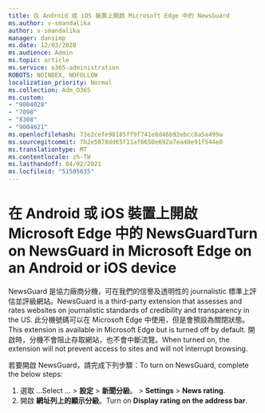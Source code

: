 ```yaml
---
title: 在 Android 或 iOS 裝置上開啟 Microsoft Edge 中的 NewsGuard
ms.author: v-smandalika
author: v-smandalika
manager: dansimp
ms.date: 12/03/2020
ms.audience: Admin
ms.topic: article
ms.service: o365-administration
ROBOTS: NOINDEX, NOFOLLOW
localization_priority: Normal
ms.collection: Adm_O365
ms.custom:
- "9004028"
- "7098"
- "8308"
- "9004621"
ms.openlocfilehash: 73e2cefe98185ff9f741e8d46b92ebcc8a5a499a
ms.sourcegitcommit: 7b2e5078dd65f11af6650e692a7ea48e91f544e0
ms.translationtype: MT
ms.contentlocale: zh-TW
ms.lasthandoff: 04/02/2021
ms.locfileid: "51505635"
---
```

# <a name="turn-on-newsguard-in-microsoft-edge-on-an-android-or-ios-device"></a><span data-ttu-id="a29dc-102">在 Android 或 iOS 裝置上開啟 Microsoft Edge 中的 NewsGuard</span><span class="sxs-lookup"><span data-stu-id="a29dc-102">Turn on NewsGuard in Microsoft Edge on an Android or iOS device</span></span>

<span data-ttu-id="a29dc-103">NewsGuard 是協力廠商分機，可在我們的信譽及透明性的 journalistic 標準上評估並評級網站。</span><span class="sxs-lookup"><span data-stu-id="a29dc-103">NewsGuard is a third-party extension that assesses and rates websites on journalistic standards of credibility and transparency in the US.</span></span> <span data-ttu-id="a29dc-104">此分機號碼可以在 Microsoft Edge 中使用，但是會預設為關閉狀態。</span><span class="sxs-lookup"><span data-stu-id="a29dc-104">This extension is available in Microsoft Edge but is turned off by default.</span></span> <span data-ttu-id="a29dc-105">開啟時，分機不會阻止存取網站，也不會中斷流覽。</span><span class="sxs-lookup"><span data-stu-id="a29dc-105">When turned on, the extension will not prevent access to sites and will not interrupt browsing.</span></span>

<span data-ttu-id="a29dc-106">若要開啟 NewsGuard，請完成下列步驟：</span><span class="sxs-lookup"><span data-stu-id="a29dc-106">To turn on NewsGuard, complete the below steps:</span></span>
1. <span data-ttu-id="a29dc-107">選取 …</span><span class="sxs-lookup"><span data-stu-id="a29dc-107">Select …</span></span><span data-ttu-id="a29dc-108"> > **設定**  > **新聞分級**。</span><span class="sxs-lookup"><span data-stu-id="a29dc-108"> > **Settings** > **News rating**.</span></span>
2. <span data-ttu-id="a29dc-109">開啟 **網址列上的顯示分級**。</span><span class="sxs-lookup"><span data-stu-id="a29dc-109">Turn on **Display rating on the address bar**.</span></span>